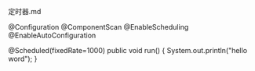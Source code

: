 定时器.md


@Configuration
@ComponentScan
@EnableScheduling
@EnableAutoConfiguration


@Scheduled(fixedRate=1000)
public void run() {
    System.out.println("hello word");
}